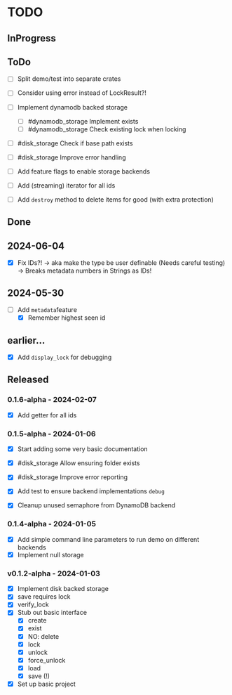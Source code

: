 # TODO

## InProgress



## ToDo

- [ ] Split demo/test into separate crates

- [ ] Consider using error instead of LockResult?!

- [ ] Implement dynamodb backed storage
	- [ ] #dynamodb_storage Implement exists
	- [ ] #dynamodb_storage Check existing lock when locking

- [ ] #disk_storage Check if base path exists
- [ ] #disk_storage Improve error handling
- [ ] Add feature flags to enable storage backends
- [ ] Add (streaming) iterator for all ids
- [ ] Add `destroy` method to delete items for good (with extra protection)

## Done

## 2024-06-04
- [x] Fix IDs?! -> aka make the type be user definable (Needs careful testing)
	-> Breaks metadata numbers in Strings as IDs!

## 2024-05-30
- [ ] Add `metadata`feature
	- [x] Remember highest seen id

## earlier...
- [x] Add `display_lock` for debugging


## Released

### 0.1.6-alpha - 2024-02-07
- [x] Add getter for all ids

### 0.1.5-alpha - 2024-01-06
- [x] Start adding some very basic documentation
- [x] #disk_storage Allow ensuring folder exists
- [x] #disk_storage Improve error reporting

- [x] Add test to ensure backend implementations `debug`
- [x] Cleanup unused semaphore from DynamoDB backend

### 0.1.4-alpha - 2024-01-05
- [x] Add simple command line parameters to run demo on different backends
- [x] Implement null storage

### v0.1.2-alpha - 2024-01-03
- [x] Implement disk backed storage
- [x] save requires lock
- [x] verify_lock
- [x] Stub out basic interface
	- [x] create
	- [x] exist
	- [x] NO: delete
	- [x] lock
	- [x] unlock
	- [x] force_unlock
	- [x] load
	- [x] save (!)
- [x] Set up basic project
